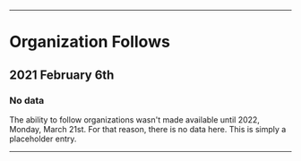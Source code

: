 
***

# Organization Follows

## 2021 February 6th

### No data

The ability to follow organizations wasn't made available until 2022, Monday, March 21st. For that reason, there is no data here. This is simply a placeholder entry.

***
